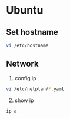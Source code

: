 # Ubuntu

## Set hostname

```bash
vi /etc/hostname
```

## Network

1. config ip
```bash
vi /etc/netplan/*.yaml
```

2. show ip
```bash
ip a
```